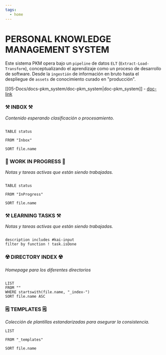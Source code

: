 ```yaml
---
tags:
  - home
---
```


# PERSONAL KNOWLEDGE MANAGEMENT SYSTEM

Este sistema PKM opera bajo un `pipeline` de datos `ELT` (`Extract-Load-Transform`), conceptualizando el aprendizaje como un proceso de desarrollo de software. Desde la `ingestión` de información en bruto hasta el despliegue de `assets` de conocimiento curado en "producción".

[[05-Docs/docs-pkm_system/doc-pkm_system|doc-pkm_system]] - [doc-link](05-Docs/docs-pkm_system/doc-pkm_system.md)

### **⚒️ INBOX ⚒️**
_Contenido esperando clasificación o procesamiento._
```dataview

TABLE status

FROM "Inbox"

SORT file.name

```

### **🚧 WORK IN PROGRESS 🚧**
_Notas y tareas activas que están siendo trabajadas._
``` dataview

TABLE status

FROM "InProgress"

SORT file.name

```


### **⚒️ LEARNING TASKS ⚒️**
_Notas y tareas activas que están siendo trabajadas._

```tasks

description includes #kai-input 
filter by function ! task.isDone

```


### ☢️ **DIRECTORY INDEX** ☢️ 
*Homepage para los diferentes directorios*
```dataview

LIST 
FROM ""
WHERE startswith(file.name, "_index-")
SORT file.name ASC

```


### **🗒️ TEMPLATES 🗒️**
_Colección de plantillas estandarizadas para asegurar la consistencia._
``` dataview
LIST 

FROM "_templates"

SORT file.name

```
